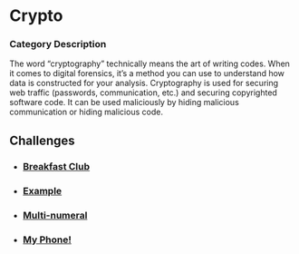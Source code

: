 # Crypto

### Category Description

The word “cryptography” technically means the art of writing codes. When it comes to digital forensics, it’s a method you can use to understand how data is constructed for your analysis. Cryptography is used for securing web traffic (passwords, communication, etc.) and securing copyrighted software code. It can be used maliciously by hiding malicious communication or hiding malicious code.

## Challenges

- ### [Breakfast Club](<Breakfast Club>)
- ### [Example](<Example>)
- ### [Multi-numeral](<Multi-numeral>)
- ### [My Phone!](<My Phone!>)
